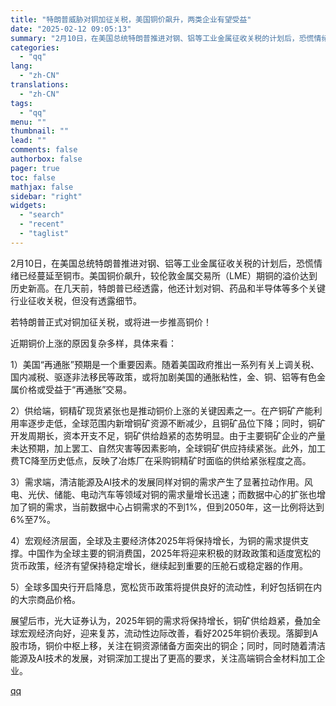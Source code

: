 ```yaml
---
title: "特朗普威胁对铜加征关税，美国铜价飙升，两类企业有望受益"
date: "2025-02-12 09:05:13"
summary: "2月10日，在美国总统特朗普推进对钢、铝等工业金属征收关税的计划后，恐慌情绪已经蔓延至铜市。美国铜价..."
categories:
  - "qq"
lang:
  - "zh-CN"
translations:
  - "zh-CN"
tags:
  - "qq"
menu: ""
thumbnail: ""
lead: ""
comments: false
authorbox: false
pager: true
toc: false
mathjax: false
sidebar: "right"
widgets:
  - "search"
  - "recent"
  - "taglist"
---
```


2月10日，在美国总统特朗普推进对钢、铝等工业金属征收关税的计划后，恐慌情绪已经蔓延至铜市。美国铜价飙升，较伦敦金属交易所（LME）期铜的溢价达到历史新高。在几天前，特朗普已经透露，他还计划对铜、药品和半导体等多个关键行业征收关税，但没有透露细节。

若特朗普正式对铜加征关税，或将进一步推高铜价！

近期铜价上涨的原因复杂多样，具体来看：

1）美国“再通胀”预期是一个重要因素。随着美国政府推出一系列有关上调关税、国内减税、驱逐非法移民等政策，或将加剧美国的通胀粘性，金、铜、铝等有色金属价格或受益于“再通胀”交易。

2）供给端，铜精矿现货紧张也是推动铜价上涨的关键因素之一。在产铜矿产能利用率逐步走低，全球范围内新增铜矿资源不断减少，且铜矿品位下降；同时，铜矿开发周期长，资本开支不足，铜矿供给趋紧的态势明显。由于主要铜矿企业的产量未达预期，加上罢工、自然灾害等因素影响，全球铜矿供应持续紧张。此外，加工费TC降至历史低点，反映了冶炼厂在采购铜精矿时面临的供给紧张程度之高。

3）需求端，清洁能源及AI技术的发展同样对铜的需求产生了显著拉动作用。风电、光伏、储能、电动汽车等领域对铜的需求量增长迅速；而数据中心的扩张也增加了铜的需求，当前数据中心占铜需求的不到1%，但到2050年，这一比例将达到6%至7%。

4）宏观经济层面，全球及主要经济体2025年将保持增长，为铜的需求提供支撑。中国作为全球主要的铜消费国，2025年将迎来积极的财政政策和适度宽松的货币政策，经济有望保持稳定增长，继续起到重要的压舱石或稳定器的作用。

5）全球多国央行开启降息，宽松货币政策将提供良好的流动性，利好包括铜在内的大宗商品价格。

展望后市，光大证券认为，2025年铜的需求将保持增长，铜矿供给趋紧，叠加全球宏观经济向好，迎来复苏，流动性边际改善，看好2025年铜价表现。落脚到A股市场，铜价中枢上移，关注在铜资源储备方面突出的铜企；同时，同时随着清洁能源及AI技术的发展，对铜深加工提出了更高的要求，关注高端铜合金材料加工企业。

[qq](https://new.qq.com/rain/a/20250212A01W5T00)
